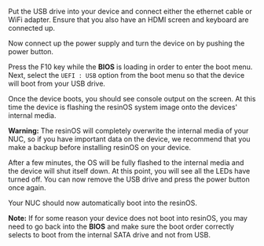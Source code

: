 Put the USB drive into your device and connect either the ethernet cable or WiFi adapter. Ensure that you also have an HDMI screen and keyboard are connected up.

Now connect up the power supply and turn the device on by pushing the power button.

Press the F10 key while the **BIOS** is loading in order to enter the boot menu. Next, select the `UEFI : USB` option from the boot menu so that the device will boot from your USB drive.

Once the device boots, you should see console output on the screen. At this time the device is flashing the resinOS system image onto the devices' internal media.

__Warning:__ The resinOS will completely overwrite the internal media of your NUC, so if you have important data on the device, we recommend that you make a backup before installing resinOS on your device.

After a few minutes, the OS will be fully flashed to the internal media and the device will shut itself down. At this point, you will see all the LEDs have turned off. You can now remove the USB drive and press the power button once again.

Your NUC should now automatically boot into the resinOS.

__Note:__ If for some reason your device does not boot into resinOS, you may need to go back into the **BIOS** and make sure the boot order correctly selects to boot from the internal SATA drive and not from USB.